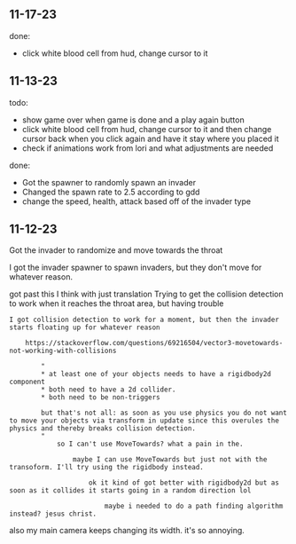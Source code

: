 11-17-23
--

done:
* click white blood cell from hud, change cursor to it


11-13-23
--

todo:
* show game over when game is done and a play again button
* click white blood cell from hud, change cursor to it and then change cursor back when you click again and have it stay where you placed it
* check if animations work from lori and what adjustments are needed

done:
* Got the spawner to randomly spawn an invader
* Changed the spawn rate to 2.5 according to gdd
* change the speed, health, attack based off of the invader type

11-12-23
--

Got the invader to randomize and move towards the throat

I got the invader spawner to spawn invaders, but they don't move for whatever reason.

got past this I think with just translation
    Trying to get the collision detection to work when it reaches the throat area, but having trouble

    I got collision detection to work for a moment, but then the invader starts floating up for whatever reason

        https://stackoverflow.com/questions/69216504/vector3-movetowards-not-working-with-collisions

            "
            * at least one of your objects needs to have a rigidbody2d component
            * both need to have a 2d collider.
            * both need to be non-triggers
            
            but that's not all: as soon as you use physics you do not want to move your objects via transform in update since this overules the physics and thereby breaks collision detection.
            "
                so I can't use MoveTowards? what a pain in the.

                    maybe I can use MoveTowards but just not with the transoform. I'll try using the rigidbody instead.
                        
                        ok it kind of got better with rigidbody2d but as soon as it collides it starts going in a random direction lol

                            maybe i needed to do a path finding algorithm instead? jesus christ.

also my main camera keeps changing its width. it's so annoying.
